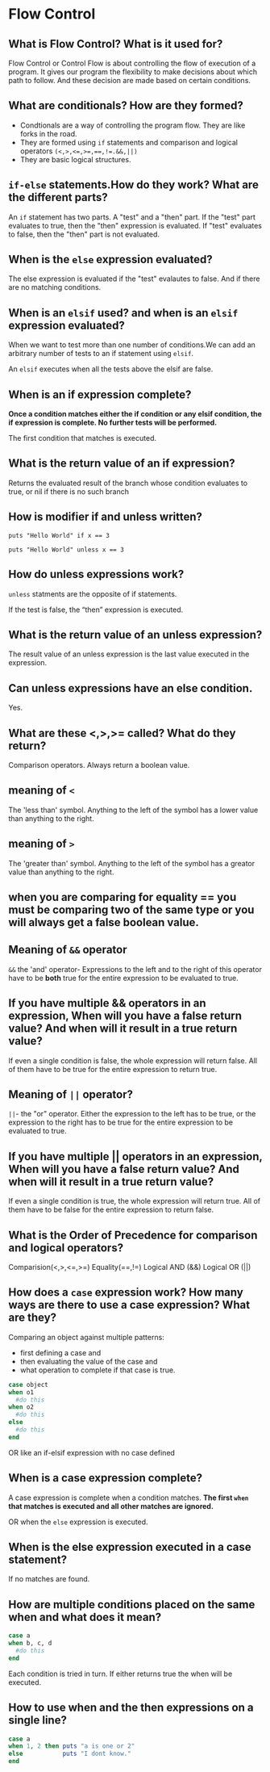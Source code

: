 # Flow Control

## What is Flow Control? What is it used for?

Flow Control or Control Flow is about controlling the flow of execution of a 
program. It gives our program the flexibility to make decisions about which path to follow. And these decision are made based on certain conditions. 

## What are conditionals? How are they formed?

- Condtionals are a way of controlling the program flow. They are like forks in the road. 
- They are formed using `if` statements and comparison and logical operators
`(<,>,<=,>=,==,!=.&&,||)`
- They are basic logical structures.

## `if-else` statements.How do they work? What are the different parts?

An `if` statement has two parts. A "test" and a "then" part. If the "test" part evaluates to true, then the "then" expression is evaluated. If "test" evaluates to false, then the "then" part is not evaluated.

## When is the `else` expression evaluated?

The else expression is evaluated if the "test" evalautes to false. And if there are no matching conditions.

## When is an `elsif` used? and when is an `elsif` expression evaluated?

When we want to test more than one number of conditions.We can add an arbitrary number of tests to an if statement using `elsif`.

An `elsif` executes when all the tests above the elsif are false.

## When is an if expression complete?

**Once a condition matches either the if condition or any elsif condition, the if expression is complete. No further tests will be performed.**

The first condition that matches is executed. 

## What is the return value of an if expression?

Returns the evaluated result of the branch whose condition evaluates to true, or nil if there is no such branch

## How is modifier if and unless written?

`puts "Hello World" if x == 3`

`puts "Hello World" unless x == 3`

## How do unless expressions work?

`unless` statments are the opposite of if statements.

If the test is false, the “then” expression is executed.

## What is the return value of an unless expression?

The result value of an unless expression is the last value executed in the expression.

## Can unless expressions have an else condition.

Yes. 

## What are these <,>,>= called? What do they return?

Comparison operators. Always return a boolean value.

## meaning of `<`

The 'less than' symbol. Anything to the left of the symbol has a lower value than anything to the right.

## meaning of `>`

The 'greater than' symbol. Anything to the left of the symbol has a greator value than anything to the right.

## when you are comparing for equality == you must be comparing two of the same type or you will always get a false boolean value.

## Meaning of `&&` operator

`&&` the 'and' operator- Expressions to the left and to the right of this operator have to be **both** true for the entire expression to be evaluated to true.

## If you have multiple && operators in an expression, When will you have a false return value? And when will it result in a true return value?

If even a single condition is false, the whole expression will return false.
All of them have to be true for the entire expression to return true.

## Meaning of `||` operator?

`||`- the "or" operator. Either the expression to the left has to be true, or the expression to the right has to be true for the entire expression to be evaluated to true.


## If you have multiple || operators in an expression, When will you have a false return value? And when will it result in a true return value?

If even a single condition is true, the whole expression will return true.
All of them have to be false for the entire expression to return false.

## What is the Order of Precedence for comparison and logical operators?

Comparision(<,>,<=,>=)
Equality(==,!=)
Logical AND (&&)
Logical OR (||)

## How does a `case` expression work? How many ways are there to use a case expression? What are they?

Comparing an object against multiple patterns:
- first defining a case and 
- then evaluating the value of the case and 
- what operation to complete if that case is true.

```ruby
case object
when o1
  #do this
when o2
  #do this
else
  #do this
end
```

OR like an if-elsif expression with no case defined


## When is a case expression complete?

A case expression is complete when a condition matches. 
**The first `when` that matches is executed and all other matches are ignored.**

OR when the `else` expression is executed.

## When is the else expression executed in a case statement?

If no matches are found.

## How are multiple conditions placed on the same when and what does it mean?

```ruby
case a
when b, c, d
  #do this
end
```

Each condition is tried in turn. If either returns true the when will be executed.

## How to use when and the then expressions on a single line?

```ruby
case a
when 1, 2 then puts "a is one or 2"
else           puts "I dont know."
end
```



